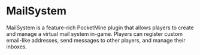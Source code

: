 # MailSystem
MailSystem is a feature-rich PocketMine plugin that allows players to create and manage a virtual mail system in-game. Players can register custom email-like addresses, send messages to other players, and manage their inboxes.
